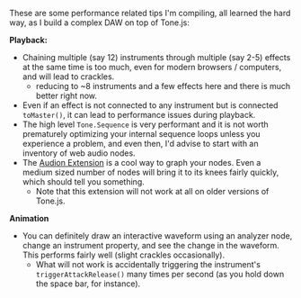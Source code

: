 These are some performance related tips I'm compiling, all learned the hard way, as I build a complex DAW on top of Tone.js:

**Playback:**
* Chaining multiple (say 12) instruments through multiple (say 2-5) effects at the same time is too much, even for modern browsers / computers, and will lead to crackles.
  * reducing to ~8 instruments and a few effects here and there is much better right now.
* Even if an effect is not connected to any instrument but is connected `toMaster()`, it can lead to performance issues during playback.
* The high level `Tone.Sequence` is very performant and it is not worth prematurely optimizing your internal sequence loops unless you experience a problem, and even then, I'd advise to start with an inventory of web audio nodes.
* The [Audion Extension](https://github.com/google/audion) is a cool way to graph your nodes. Even a medium sized number of nodes will bring it to its knees fairly quickly, which should tell you something.
  * Note that this extension will not work at all on older versions of Tone.js.

**Animation**
* You can definitely draw an interactive waveform using an analyzer node, change an instrument property, and see the change in the waveform. This performs fairly well (slight crackles occasionally).
  * What will not work is accidentally triggering the instrument's `triggerAttackRelease()` many times per second (as you hold down the space bar, for instance).
